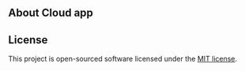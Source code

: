 

## About Cloud app




## License

This project is open-sourced software licensed under the [MIT license](https://opensource.org/licenses/MIT).
